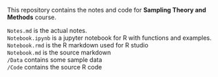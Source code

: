 This repository contains the notes and code for **Sampling Theory and Methods** course. 

`Notes.md` is the actual notes.  
`Notebook.ipynb` is a jupyter notebook for R with functions and examples.  
`Notebook.rmd` is the R markdown used for R studio  
`Notebook.md` is the source markdown  
`/Data` contains some sample data  
`/Code` contains the source R code